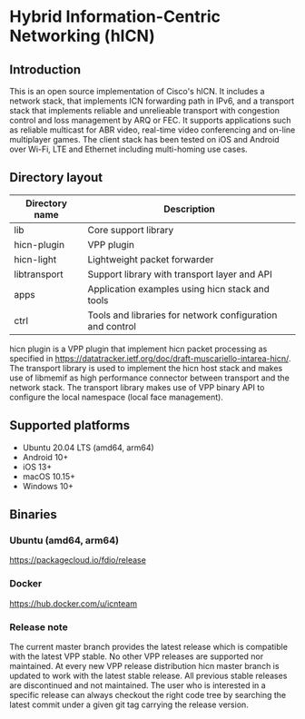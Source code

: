 # Hybrid Information-Centric Networking (hICN)

## Introduction

This is an open source implementation of Cisco's hICN. It includes a network
stack, that implements ICN forwarding path in IPv6, and a transport stack that
implements reliable and unrelieable transport with congestion control and loss
management by ARQ or FEC. It supports applications such as reliable multicast
for ABR video, real-time video conferencing and on-line multiplayer games.
The client stack has been tested on iOS and Android over Wi-Fi, LTE and Ethernet
including multi-homing use cases.

## Directory layout

| Directory name | Description                                               |
| -------------- | --------------------------------------------------------- |
| lib            | Core support library                                      |
| hicn-plugin    | VPP plugin                                                |
| hicn-light     | Lightweight packet forwarder                              |
| libtransport   | Support library with transport layer and API              |
| apps           | Application examples using hicn stack and tools           |
| ctrl           | Tools and libraries for network configuration and control |

hicn plugin is a VPP plugin that implement hicn packet processing as specified
in https://datatracker.ietf.org/doc/draft-muscariello-intarea-hicn/. The
transport library is used to implement the hicn host stack and makes use of
libmemif as high performance connector between transport and the network stack.
The transport library makes use of VPP binary API to configure the local
namespace (local face management).

## Supported platforms

- Ubuntu 20.04 LTS (amd64, arm64)
- Android 10+
- iOS 13+
- macOS 10.15+
- Windows 10+

## Binaries

### Ubuntu (amd64, arm64)

<https://packagecloud.io/fdio/release>

### Docker

<https://hub.docker.com/u/icnteam>

### Release note

The current master branch provides the latest release which is compatible with
the latest VPP stable. No other VPP releases are supported nor maintained. At
every new VPP release distribution hicn master branch is updated to work with
the latest stable release. All previous stable releases are discontinued and not
maintained. The user who is interested in a specific release can always checkout
the right code tree by searching the latest commit under a given git tag
carrying the release version.
